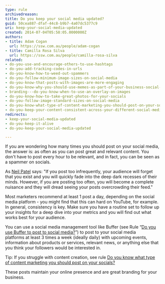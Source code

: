 ```yaml
---
type: rule
archivedreason: 
title: Do you keep your social media updated?
guid: 50cea887-dfaf-44c8-b9b7-4a07dc5377c9
uri: keep-your-social-media-updated
created: 2014-07-04T05:58:05.0000000Z
authors:
- title: Adam Cogan
  url: https://ssw.com.au/people/adam-cogan
- title: Camilla Rosa Silva
  url: https://ssw.com.au/people/camilla-rosa-silva
related:
- do-you-use-and-encourage-others-to-use-hashtags
- do-you-add-tracking-codes-in-urls
- do-you-know-how-to-weed-out-spammers
- do-you-follow-minimum-image-sizes-on-social-media
- do-you-know-that-posts-with-images-are-more-engaging
- do-you-know-why-you-should-use-memes-as-part-of-your-business-social-media-content
- branding---do-you-know-when-to-use-an-overlay-on-images
- do-you-know-how-to-take-great-photos-for-your-socials
- do-you-follow-image-standard-sizes-on-social-media
- do-you-know-what-type-of-content-marketing-you-should-post-on-your-socials
- do-you-keep-your-content-consistent-across-your-different-social-media-platforms
redirects:
- keep-your-social-media-updated
- do-you-keep-it-alive
- do-you-keep-your-social-media-updated

---
```


If you are wondering how many times you should post on your social media, the answer is: as often as you can post great and relevant content. You don't have to post every hour to be relevant, and in fact, you can be seen as a spammer on socials.

As [Neil Patel](https&#58;//neilpatel.com/) says: "If you post too infrequently, your audience will forget that you exist and you will quickly fade into the deep dark recesses of their minds. However, if you are posting too often, you will become a complete nuisance and they will dread seeing your posts overcrowding their feed."

Most marketers recommend at least 1 post a day, depending on the social media platform - you might find that this can hard on YouTube, for example. In general, consistency is key. Make sure you have a routine set to follow up your insights for a deep dive into your metrics and you will find out what works best for your audience.

You can use a social media management tool like Buffer (see Rule “[Do you use Buffer to post to social media?](/Pages/Do-you-use-Buffer-to-post-to-social-media.aspx)”) to post to your social media platforms at least 3 times a week (ideally daily) with upcoming events, information about products or services, relevant news, or anything else that you think your followers would be interested in.

Tip: If you struggle with content creation, see rule [Do you know what type of content marketing you should post on your socials?](/_layouts/15/FIXUPREDIRECT.ASPX?WebId=3dfc0e07-e23a-4cbb-aac2-e778b71166a2&amp;TermSetId=07da3ddf-0924-4cd2-a6d4-a4809ae20160&amp;TermId=68535802-8a37-4ffb-bfbf-a74755a924dc)

These posts maintain your online presence and are great branding for your business.

<!--endintro-->
